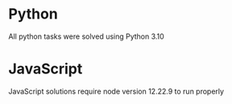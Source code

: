 # Python

All python tasks were solved using Python 3.10

# JavaScript

JavaScript solutions require node version 12.22.9 to run properly
